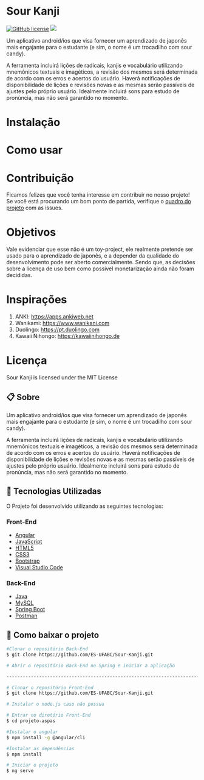 # Sour Kanji

[![GitHub license](https://img.shields.io/github/license/ES-UFABC/AgriFacil?style=for-the-badge)](https://github.com/ES-UFABC/Sour-Kanji/blob/main/LICENSE)
<a target="_blank" rel="noopener noreferrer" href="https://camo.githubusercontent.com/771cc18a712bf9edb0925a86164c34b0d803c4d9177dd4467eff7b777109c723/68747470733a2f2f696d672e736869656c64732e696f2f62616467652f4a6176612d4544384230303f7374796c653d666f722d7468652d6261646765266c6f676f3d6a617661266c6f676f436f6c6f723d7768697465"><img src="https://camo.githubusercontent.com/771cc18a712bf9edb0925a86164c34b0d803c4d9177dd4467eff7b777109c723/68747470733a2f2f696d672e736869656c64732e696f2f62616467652f4a6176612d4544384230303f7374796c653d666f722d7468652d6261646765266c6f676f3d6a617661266c6f676f436f6c6f723d7768697465" data-canonical-src="https://img.shields.io/badge/Java-ED8B00?style=for-the-badge&amp;logo=java&amp;logoColor=white" style="max-width:100%;"></a>

Um aplicativo android/ios que visa fornecer um aprendizado de japonês mais engajante
para o estudante (e sim, o nome é um trocadilho com sour candy).

A ferramenta incluirá lições de radicais, kanjis e vocabulário utilizando
mnemônicos textuais e imagéticos, a revisão dos mesmos será determinada de
acordo com os erros e acertos do usuário. Haverá notificações de disponibilidade
de lições e revisões novas e as mesmas serão passíveis de ajustes pelo próprio
usuário. Idealmente incluirá sons para estudo de pronúncia, mas não será
garantido no momento.

# Instalação

# Como usar

# Contribuição

Ficamos felizes que você tenha interesse em contribuir no nosso projeto! Se você está procurando um bom ponto de partida, verifique o [quadro do projeto](https://github.com/ES-UFABC/Sour-Kanji/projects/1) com as issues.

# Objetivos

Vale evidenciar que esse não é um toy-project, ele realmente pretende ser
usado para o aprendizado de japonês, e a depender da qualidade do
desenvolvimento pode ser aberto comercialmente. Sendo que, as decisões sobre a
licença de uso bem como possível monetarização ainda não foram decididas.

# Inspirações

1. ANKI:
https://apps.ankiweb.net
2. Wanikami: https://www.wanikani.com
3. Duolingo: https://pt.duolingo.com
4. Kawaii Nihongo: https://kawaiinihongo.de

# Licença
Sour Kanji is licensed under the MIT License


## 📋 Sobre

Um aplicativo android/ios que visa fornecer um aprendizado de japonês mais engajante para o estudante (e sim, o nome é um trocadilho com sour candy).

A ferramenta incluirá lições de radicais, kanjis e vocabulário utilizando mnemônicos textuais e imagéticos, a revisão dos mesmos será determinada de acordo com os erros e acertos do usuário. Haverá notificações de disponibilidade de lições e revisões novas e as mesmas serão passíveis de ajustes pelo próprio usuário. Idealmente incluirá sons para estudo de pronúncia, mas não será garantido no momento.


## 🚀 Tecnologias Utilizadas

O Projeto foi desenvolvido utilizando as seguintes tecnologias:

### **Front-End**

- [Angular](https://cli.angular.io/)
- [JavaScript](https://developer.mozilla.org/pt-BR/docs/Web/JavaScript)
- [HTML5](https://developer.mozilla.org/pt-BR/docs/Web/HTML/HTML5)
- [CSS3](https://developer.mozilla.org/pt-BR/docs/Web/CSS)
- [Bootstrap](https://getbootstrap.com/)
- [Visual Studio Code](https://code.visualstudio.com/)

### **Back-End**

- [Java](https://www.java.com/pt-BR/)
- [MySQL](https://www.mysql.com/)
- [Spring Boot](https://spring.io/projects/spring-boot)
- [Postman](https://www.postman.com/)

## 📁 Como baixar o projeto

```bash
#Clonar o repositório Back-End
$ git clone https://github.com/ES-UFABC/Sour-Kanji.git

# Abrir o repositório Back-End no Spring e iniciar a aplicação

----------------------------------------------------------------------------------------------------------

# Clonar o repositório Front-End
$ git clone https://github.com/ES-UFABC/Sour-Kanji.git

# Instalar o node.js caso não possua

# Entrar no diretório Front-End
$ cd projeto-aspas

#Instalar o angular
$ npm install -g @angular/cli

#Instalar as dependências
$ npm install

# Iniciar o projeto
$ ng serve
```
